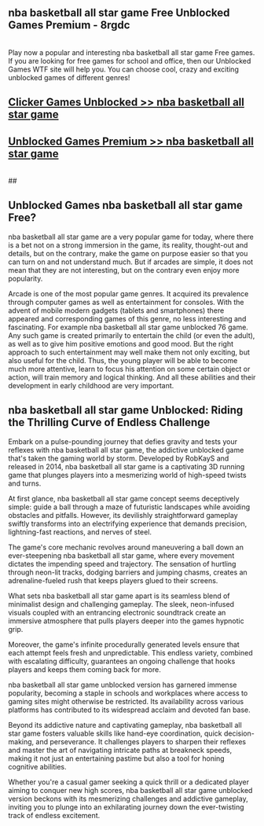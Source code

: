## nba basketball all star game Free Unblocked Games Premium - 8rgdc <br>
<br>
Play now a popular and interesting nba basketball all star game Free games. If you are looking for free games for school and office, then our Unblocked Games WTF site will help you. You can choose cool, crazy and exciting unblocked games of different genres!


##  [Clicker Games Unblocked >> nba basketball all star game](http://freeplayer.one?title=nba_basketball_all_star_game&ref=04)

##  [Unblocked Games Premium >> nba basketball all star game](http://freeplayer.one?title=nba_basketball_all_star_game&ref=04)
  <br>
  ##



## Unblocked Games nba basketball all star game Free?

nba basketball all star game are a very popular game for today, where there is a bet not on a strong immersion in the game, its reality, thought-out and details, but on the contrary, make the game on purpose easier so that you can turn on and not understand much. But if arcades are simple, it does not mean that they are not interesting, but on the contrary even enjoy more popularity.

Arcade is one of the most popular game genres. It acquired its prevalence through computer games as well as entertainment for consoles. With the advent of mobile modern gadgets (tablets and smartphones) there appeared and corresponding games of this genre, no less interesting and fascinating. For example nba basketball all star game unblocked 76 game. Any such game is created primarily to entertain the child (or even the adult), as well as to give him positive emotions and good mood. But the right approach to such entertainment may well make them not only exciting, but also useful for the child. Thus, the young player will be able to become much more attentive, learn to focus his attention on some certain object or action, will train memory and logical thinking. And all these abilities and their development in early childhood are very important.

##  nba basketball all star game Unblocked: Riding the Thrilling Curve of Endless Challenge

Embark on a pulse-pounding journey that defies gravity and tests your reflexes with nba basketball all star game, the addictive unblocked game that's taken the gaming world by storm. Developed by RobKayS and released in 2014, nba basketball all star game is a captivating 3D running game that plunges players into a mesmerizing world of high-speed twists and turns.

At first glance, nba basketball all star game concept seems deceptively simple: guide a ball through a maze of futuristic landscapes while avoiding obstacles and pitfalls. However, its devilishly straightforward gameplay swiftly transforms into an electrifying experience that demands precision, lightning-fast reactions, and nerves of steel.

The game's core mechanic revolves around maneuvering a ball down an ever-steepening nba basketball all star game, where every movement dictates the impending speed and trajectory. The sensation of hurtling through neon-lit tracks, dodging barriers and jumping chasms, creates an adrenaline-fueled rush that keeps players glued to their screens.

What sets nba basketball all star game apart is its seamless blend of minimalist design and challenging gameplay. The sleek, neon-infused visuals coupled with an entrancing electronic soundtrack create an immersive atmosphere that pulls players deeper into the games hypnotic grip.

Moreover, the game's infinite procedurally generated levels ensure that each attempt feels fresh and unpredictable. This endless variety, combined with escalating difficulty, guarantees an ongoing challenge that hooks players and keeps them coming back for more.

nba basketball all star game unblocked version has garnered immense popularity, becoming a staple in schools and workplaces where access to gaming sites might otherwise be restricted. Its availability across various platforms has contributed to its widespread acclaim and devoted fan base.

Beyond its addictive nature and captivating gameplay, nba basketball all star game fosters valuable skills like hand-eye coordination, quick decision-making, and perseverance. It challenges players to sharpen their reflexes and master the art of navigating intricate paths at breakneck speeds, making it not just an entertaining pastime but also a tool for honing cognitive abilities.

Whether you're a casual gamer seeking a quick thrill or a dedicated player aiming to conquer new high scores, nba basketball all star game unblocked version beckons with its mesmerizing challenges and addictive gameplay, inviting you to plunge into an exhilarating journey down the ever-twisting track of endless excitement.